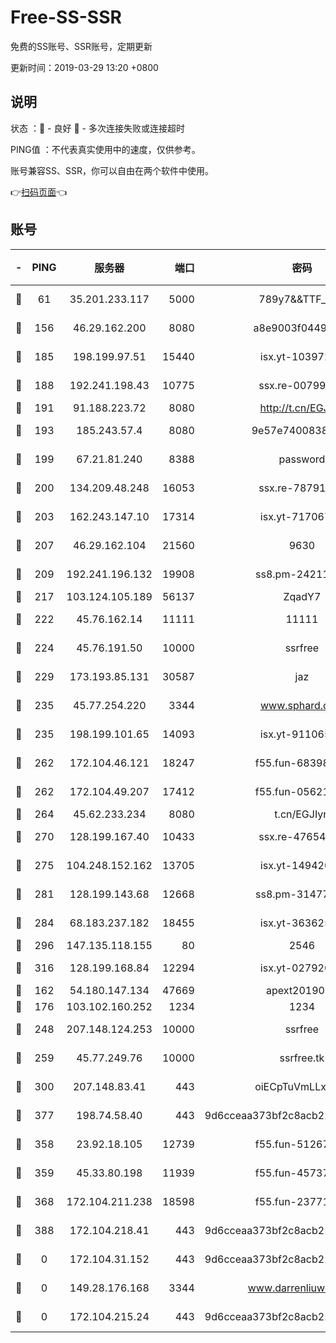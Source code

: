# Free-SS-SSR

免费的SS账号、SSR账号，定期更新

更新时间：2019-03-29 13:20 +0800

## 说明

状态     ：🙂 - 良好 🙁 - 多次连接失败或连接超时

PING值   ：不代表真实使用中的速度，仅供参考。

账号兼容SS、SSR，你可以自由在两个软件中使用。

👉[扫码页面](https://liesauer.github.io/Free-SS-SSR/)👈

## 账号

|-|PING|服务器|端口|密码|加密方式|区域|
|:----:|:----:|:-----:|-----:|:----:|:----:|:----:|
|🙂|61|35.201.233.117|5000|789y7&&TTF_+><|aes-256-cfb|US|
|🙂|156|46.29.162.200|8080|a8e9003f0449cea5|chacha20-ietf|RU|
|🙂|185|198.199.97.51|15440|isx.yt-10397236|aes-256-cfb|US|
|🙂|188|192.241.198.43|10775|ssx.re-00799891|aes-256-cfb|US|
|🙂|191|91.188.223.72|8080|http://t.cn/EGJIyrl|rc4-md5|RU|
|🙂|193|185.243.57.4|8080|9e57e7400838a01e|chacha20-ietf|US|
|🙂|199|67.21.81.240|8388|password|aes-256-cfb|US|
|🙂|200|134.209.48.248|16053|ssx.re-78791809|aes-256-cfb|US|
|🙂|203|162.243.147.10|17314|isx.yt-71706749|aes-256-cfb|US|
|🙂|207|46.29.162.104|21560|9630|aes-128-ctr|RU|
|🙂|209|192.241.196.132|19908|ss8.pm-24211927|aes-256-cfb|US|
|🙂|217|103.124.105.189|56137|ZqadY7|chacha20|US|
|🙂|222|45.76.162.14|11111|11111|aes-256-cfb|SG|
|🙂|224|45.76.191.50|10000|ssrfree|aes-256-cfb|SG|
|🙂|229|173.193.85.131|30587|jaz|aes-256-cfb|US|
|🙂|235|45.77.254.220|3344|www.sphard.com|aes-256-cfb|SG|
|🙂|235|198.199.101.65|14093|isx.yt-91106596|aes-256-cfb|US|
|🙂|262|172.104.46.121|18247|f55.fun-68398451|aes-256-cfb|SG|
|🙂|262|172.104.49.207|17412|f55.fun-05621205|aes-256-cfb|SG|
|🙂|264|45.62.233.234|8080|t.cn/EGJIyrl|rc4-md5|CA|
|🙂|270|128.199.167.40|10433|ssx.re-47654308|aes-256-cfb|SG|
|🙂|275|104.248.152.162|13705|isx.yt-14942092|aes-256-cfb|SG|
|🙂|281|128.199.143.68|12668|ss8.pm-31477176|aes-256-cfb|SG|
|🙂|284|68.183.237.182|18455|isx.yt-36362513|aes-256-cfb|SG|
|🙂|296|147.135.118.155|80|2546|chacha20|US|
|🙂|316|128.199.168.84|12294|isx.yt-02792021|aes-256-cfb|SG|
|🙂|162|54.180.147.134|47669|apext2019001|chacha20|KR|
|🙂|176|103.102.160.252|1234|1234|rc4-md5|JP|
|🙂|248|207.148.124.253|10000|ssrfree|aes-256-cfb|SG|
|🙂|259|45.77.249.76|10000|ssrfree.tk|aes-256-cfb|SG|
|🙂|300|207.148.83.41|443|oiECpTuVmLLxk4Ts|aes-256-cfb|AU|
|🙂|377|198.74.58.40|443|9d6cceaa373bf2c8acb22e60b6a58be6|aes-256-cfb|US|
|🙁|358|23.92.18.105|12739|f55.fun-51267989|aes-256-cfb|US|
|🙁|359|45.33.80.198|11939|f55.fun-45737908|aes-256-cfb|US|
|🙁|368|172.104.211.238|18598|f55.fun-23771534|aes-256-cfb|US|
|🙁|388|172.104.218.41|443|9d6cceaa373bf2c8acb22e60b6a58be6|aes-256-cfb|US|
|🙁|0|172.104.31.152|443|9d6cceaa373bf2c8acb22e60b6a58be6|aes-256-cfb|US|
|🙁|0|149.28.176.168|3344|www.darrenliuwei.com|aes-256-cfb|AU|
|🙁|0|172.104.215.24|443|9d6cceaa373bf2c8acb22e60b6a58be6|aes-256-cfb|US|
